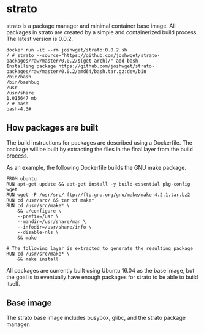 # strato

strato is a package manager and minimal container base image. All packages in strato are created by a simple and containerized build process. The latest version is 0.0.2.

```
docker run -it --rm joshwget/strato:0.0.2 sh
/ # strato --source="https://github.com/joshwget/strato-packages/raw/master/0.0.2/$(get-arch)/" add bash
Installing package https://github.com/joshwget/strato-packages/raw/master/0.0.2/amd64/bash.tar.gz:dev/bin
/bin/bash
/bin/bashbug
/usr
/usr/share
1.015647 mb
/ # bash
bash-4.3#
```

## How packages are built

The build instructions for packages are described using a Dockerfile. The package will be built by extracting the files in the final layer from the build process.

As an example, the following Dockerfile builds the GNU make package.

```
FROM ubuntu
RUN apt-get update && apt-get install -y build-essential pkg-config wget
RUN wget -P /usr/src/ ftp://ftp.gnu.org/gnu/make/make-4.2.1.tar.bz2
RUN cd /usr/src/ && tar xf make*
RUN cd /usr/src/make* \
    && ./configure \
    --prefix=/usr \
    --mandir=/usr/share/man \
    --infodir=/usr/share/info \
    --disable-nls \
    && make

# The following layer is extracted to generate the resulting package
RUN cd /usr/src/make* \
    && make install
```

All packages are currently built using Ubuntu 16.04 as the base image, but the goal is to eventually have enough packages for strato to be able to build itself.

## Base image

The strato base image includes busybox, glibc, and the strato package manager.
